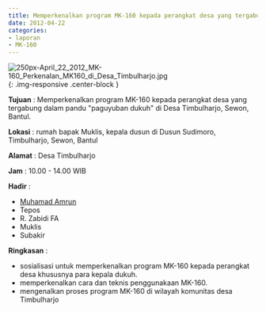 ```yaml
---
title: Memperkenalkan program MK-160 kepada perangkat desa yang tergabung dalam pandu "paguyuban dukuh" di Desa Timbulharjo, Sewon, Bantul.
date: 2012-04-22
categories:
- laporan
- MK-160
---
```


![250px-April_22_2012_MK-160_Perkenalan_MK160_di_Desa_Timbulharjo.jpg](/uploads/250px-April_22_2012_MK-160_Perkenalan_MK160_di_Desa_Timbulharjo.jpg){: .img-responsive .center-block }

**Tujuan** : Memperkenalkan program MK-160 kepada perangkat desa yang tergabung dalam pandu "paguyuban dukuh" di Desa Timbulharjo, Sewon, Bantul.

**Lokasi** : rumah bapak Muklis, kepala dusun di Dusun Sudimoro, Timbulharjo, Sewon, Bantul 

**Alamat** : Desa Timbulharjo  

**Jam** : 10.00 - 14.00 WIB

**Hadir** : 
* [Muhamad Amrun](http://wiki.ciptamedia.org/wiki/Muhamad_Amrun)
* Tepos
* R. Zabidi FA
* Muklis
* Subakir

**Ringkasan** : 
* sosialisasi untuk memperkenalkan program MK-160 kepada perangkat desa khususnya para kepala dukuh. 
* memperkenalkan cara dan teknis penggunakaan MK-160.
* mengenalkan proses program MK-160 di wilayah komunitas desa Timbulharjo
